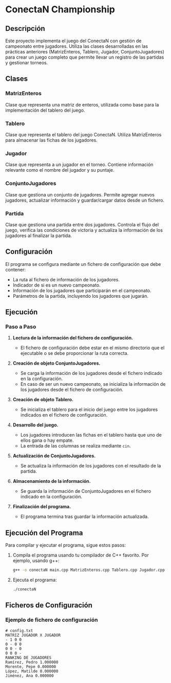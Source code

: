 # ConectaN Championship

## Descripción

Este proyecto implementa el juego del ConectaN con gestión de campeonato entre jugadores. Utiliza las clases desarrolladas en las prácticas anteriores (MatrizEnteros, Tablero, Jugador, ConjuntoJugadores) para crear un juego completo que permite llevar un registro de las partidas y gestionar torneos.

## Clases

### MatrizEnteros
Clase que representa una matriz de enteros, utilizada como base para la implementación del tablero del juego.

### Tablero
Clase que representa el tablero del juego ConectaN. Utiliza MatrizEnteros para almacenar las fichas de los jugadores.

### Jugador
Clase que representa a un jugador en el torneo. Contiene información relevante como el nombre del jugador y su puntaje.

### ConjuntoJugadores
Clase que gestiona un conjunto de jugadores. Permite agregar nuevos jugadores, actualizar información y guardar/cargar datos desde un fichero.

### Partida
Clase que gestiona una partida entre dos jugadores. Controla el flujo del juego, verifica las condiciones de victoria y actualiza la información de los jugadores al finalizar la partida.

## Configuración

El programa se configura mediante un fichero de configuración que debe contener:

- La ruta al fichero de información de los jugadores.
- Indicador de si es un nuevo campeonato.
- Información de los jugadores que participarán en el campeonato.
- Parámetros de la partida, incluyendo los jugadores que jugarán.

## Ejecución

### Paso a Paso

1. **Lectura de la información del fichero de configuración.**
   - El fichero de configuración debe estar en el mismo directorio que el ejecutable o se debe proporcionar la ruta correcta.
   
2. **Creación de objeto ConjuntoJugadores.**
   - Se carga la información de los jugadores desde el fichero indicado en la configuración.
   - En caso de ser un nuevo campeonato, se inicializa la información de los jugadores desde el fichero de configuración.
   
3. **Creación de objeto Tablero.**
   - Se inicializa el tablero para el inicio del juego entre los jugadores indicados en el fichero de configuración.
   
4. **Desarrollo del juego.**
   - Los jugadores introducen las fichas en el tablero hasta que uno de ellos gana o hay empate.
   - La entrada de las columnas se realiza mediante `cin`.
   
5. **Actualización de ConjuntoJugadores.**
   - Se actualiza la información de los jugadores con el resultado de la partida.
   
6. **Almacenamiento de la información.**
   - Se guarda la información de ConjuntoJugadores en el fichero indicado en la configuración.
   
7. **Finalización del programa.**
   - El programa termina tras guardar la información actualizada.

## Ejecución del Programa

Para compilar y ejecutar el programa, sigue estos pasos:

1. Compila el programa usando tu compilador de C++ favorito. Por ejemplo, usando g++:
    ```bash
    g++ -o conectaN main.cpp MatrizEnteros.cpp Tablero.cpp Jugador.cpp ConjuntoJugadores.cpp Partida.cpp
    ```

2. Ejecuta el programa:
    ```bash
    ./conectaN
    ```

## Ficheros de Configuración

### Ejemplo de fichero de configuración

```plaintext
# config.txt
MATRIZ JUGADOR X JUGADOR
- 1 0 0
0 - 0 0
0 0 - 0
0 0 0 -
RANKING DE JUGADORES
Ramírez, Pedro 1.000000
Morente, Pepe 0.000000
López, Matilde 0.000000
Jiménez, Ana 0.000000
